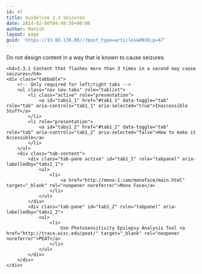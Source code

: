 ```yaml
---
id: 47
title: Guideline 2.3 Seizures
date: 2014-02-06T04:49:50+00:00
author: Manish
layout: page
guid: 'https://13.68.136.88//?post_type=articles&#038;p=47'
---
```

<div class="span9" id="main_content">
	<p class="lead">
		Do not design content in a way that is known to cause seizures.
	</p>

	<h4>2.3.1 Content that flashes more than 3 times in a second may cause seizures</h4>
	<div class="tabbable">
		<!-- Only required for left/right tabs -->
		<ul class="nav nav-tabs" role="tablist">
			<li class="active" role="presentation">
				<a id="tabs1_1" href="#tab1_1" data-toggle="tab" role="tab" aria-controls="tab1_1" aria-selected="true">Inaccessible Stuff</a>
			</li>
			<li role="presentation">
				<a id="tabs1_2" href="#tab1_2" data-toggle="tab" role="tab" aria-controls="tab1_2" aria-selected="false">How to make it Accessible</a>
			</li>
		</ul>
		<div class="tab-content">
			<div class="tab-pane active" id="tab1_1" role="tabpanel" aria-labelledby="tabs1_1">
				<ul>
					<li>
						<a href="http://mono-1.com/monoface/main.html" target="_blank" rel="noopener noreferrer">Mono Face</a>
					</li>
				</ul>
			</div>
			<div class="tab-pane" id="tab1_2" role="tabpanel" aria-labelledby="tabs1_2">
				<ul>
					<li>
						Use Photosensitivity Epilepsy Analysis Tool <a href="http://trace.wisc.edu/peat/" target="_blank" rel="noopener noreferrer">PEAT</a>
					</li>
				</ul>
			</div>
		</div>
	</div>
</div>